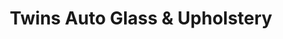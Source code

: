 ---
title: "Twins Auto Glass & Upholstery"
url: /southgate/twins-auto-glass-and-upholstery/
shop: car repair
---
